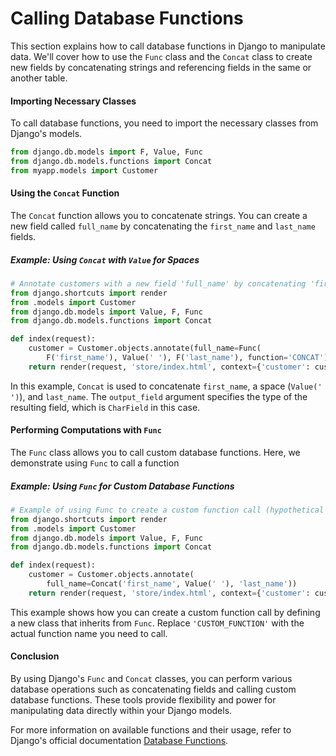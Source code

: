 #   Calling Database Functions

This section explains how to call database functions in Django to manipulate data. We'll cover how to use the `Func` class and the `Concat` class to create new fields by concatenating strings and referencing fields in the same or another table.

#### Importing Necessary Classes

To call database functions, you need to import the necessary classes from Django's models.

```python
from django.db.models import F, Value, Func
from django.db.models.functions import Concat
from myapp.models import Customer
```

#### Using the `Concat` Function

The `Concat` function allows you to concatenate strings. You can create a new field called `full_name` by concatenating the `first_name` and `last_name` fields.

##### Example: Using `Concat` with `Value` for Spaces

```python
# Annotate customers with a new field 'full_name' by concatenating 'first_name' and 'last_name'
from django.shortcuts import render
from .models import Customer
from django.db.models import Value, F, Func
from django.db.models.functions import Concat

def index(request):
    customer = Customer.objects.annotate(full_name=Func(
        F('first_name'), Value(' '), F('last_name'), function='CONCAT'))
    return render(request, 'store/index.html', context={'customer': customer})

```

In this example, `Concat` is used to concatenate `first_name`, a space (`Value(' ')`), and `last_name`. The `output_field` argument specifies the type of the resulting field, which is `CharField` in this case.

#### Performing Computations with `Func`

The `Func` class allows you to call custom database functions. Here, we demonstrate using `Func` to call a function
##### Example: Using `Func` for Custom Database Functions

```python
# Example of using Func to create a custom function call (hypothetical example)
from django.shortcuts import render
from .models import Customer
from django.db.models import Value, F, Func
from django.db.models.functions import Concat

def index(request):
    customer = Customer.objects.annotate(
        full_name=Concat('first_name', Value(' '), 'last_name'))
    return render(request, 'store/index.html', context={'customer': customer})

```

This example shows how you can create a custom function call by defining a new class that inherits from `Func`. Replace `'CUSTOM_FUNCTION'` with the actual function name you need to call.

#### Conclusion

By using Django's `Func` and `Concat` classes, you can perform various database operations such as concatenating fields and calling custom database functions. These tools provide flexibility and power for manipulating data directly within your Django models.

For more information on available functions and their usage, refer to Django's official documentation [Database Functions](https://docs.djangoproject.com/en/5.0/ref/models/database-functions/).
